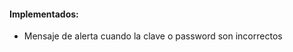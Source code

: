 <h4>Implementados:</h4>  
<ul>
    <li>Mensaje de alerta cuando la clave o password son incorrectos</li>
</ul>